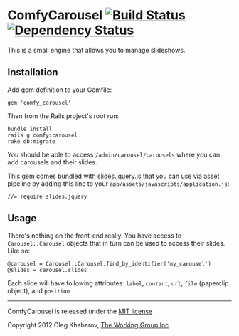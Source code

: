 # ComfyCarousel [![Build Status](https://secure.travis-ci.org/comfy/comfy-carousel.png)](http://travis-ci.org/comfy/comfy-carousel) [![Dependency Status](https://gemnasium.com/comfy/comfy-carousel.png)](https://gemnasium.com/comfy/comfy-carousel)

This is a small engine that allows you to manage slideshows.

## Installation

Add gem definition to your Gemfile:

    gem 'comfy_carousel'
    
Then from the Rails project's root run:
    
    bundle install
    rails g comfy:carousel
    rake db:migrate
    
You should be able to access `/admin/carousel/carousels` where you can add carousels and their slides.

This gem comes bundled with [slides.jquery.js](http://slidesjs.com/) that you can use via asset pipeline by adding this line to your `app/assets/javascripts/application.js`:

    //= require slides.jquery
    
## Usage

There's nothing on the front-end really. You have access to `Carousel::Carousel` objects that in turn can be used to access their slides. Like so:

    @carousel = Carousel::Carousel.find_by_identifier('my_carousel')
    @slides = carousel.slides
    
Each slide will have following attributes: `label`, `content`, `url`, `file` (paperclip object), and `position`

---

ComfyCarousel is released under the [MIT license](https://github.com/comfy/comfy-carousel/raw/master/LICENSE)

Copyright 2012 Oleg Khabarov, [The Working Group Inc](http://www.twg.ca)
